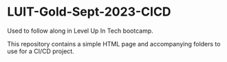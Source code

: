 # LUIT-Gold-Sept-2023-CICD
Used to follow along in Level Up In Tech bootcamp.

This repository contains a simple HTML page and accompanying folders to use for a CI/CD project.
